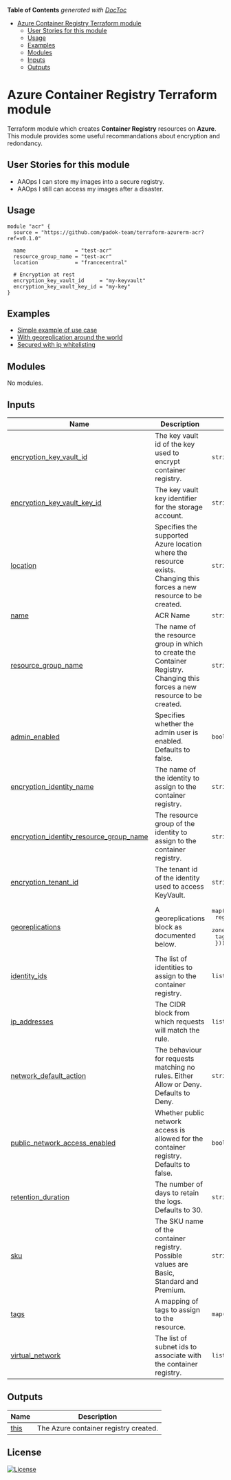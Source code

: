 <!-- START doctoc generated TOC please keep comment here to allow auto update -->
<!-- DON'T EDIT THIS SECTION, INSTEAD RE-RUN doctoc TO UPDATE -->
**Table of Contents**  *generated with [DocToc](https://github.com/thlorenz/doctoc)*

- [Azure Container Registry Terraform module](#azure-container-registry-terraform-module)
  - [User Stories for this module](#user-stories-for-this-module)
  - [Usage](#usage)
  - [Examples](#examples)
  - [Modules](#modules)
  - [Inputs](#inputs)
  - [Outputs](#outputs)

<!-- END doctoc generated TOC please keep comment here to allow auto update -->

# Azure Container Registry Terraform module

Terraform module which creates **Container Registry** resources on **Azure**. This module provides some useful recommandations about encryption and redondancy.

## User Stories for this module

- AAOps I can store my images into a secure registry.
- AAOps I still can access my images after a disaster.

## Usage

```hcl
module "acr" {
  source = "https://github.com/padok-team/terraform-azurerm-acr?ref=v0.1.0"

  name                = "test-acr"
  resource_group_name = "test-acr"
  location            = "francecentral"

  # Encryption at rest
  encryption_key_vault_id     = "my-keyvault"
  encryption_key_vault_key_id = "my-key"
}
```

## Examples

- [Simple example of use case](examples/basic/main.tf)
- [With georeplication around the world](examples/georeplication-around-the-world/main.tf)
- [Secured with ip whitelisting](examples/secured_by_ip_filtering/main.tf)

<!-- BEGIN_TF_DOCS -->
## Modules

No modules.

## Inputs

| Name | Description | Type | Default | Required |
|------|-------------|------|---------|:--------:|
| <a name="input_encryption_key_vault_id"></a> [encryption\_key\_vault\_id](#input\_encryption\_key\_vault\_id) | The key vault id of the key used to encrypt container registry. | `string` | n/a | yes |
| <a name="input_encryption_key_vault_key_id"></a> [encryption\_key\_vault\_key\_id](#input\_encryption\_key\_vault\_key\_id) | The key vault key identifier for the storage account. | `string` | n/a | yes |
| <a name="input_location"></a> [location](#input\_location) | Specifies the supported Azure location where the resource exists. Changing this forces a new resource to be created. | `string` | n/a | yes |
| <a name="input_name"></a> [name](#input\_name) | ACR Name | `string` | n/a | yes |
| <a name="input_resource_group_name"></a> [resource\_group\_name](#input\_resource\_group\_name) | The name of the resource group in which to create the Container Registry. Changing this forces a new resource to be created. | `string` | n/a | yes |
| <a name="input_admin_enabled"></a> [admin\_enabled](#input\_admin\_enabled) | Specifies whether the admin user is enabled. Defaults to false. | `bool` | `false` | no |
| <a name="input_encryption_identity_name"></a> [encryption\_identity\_name](#input\_encryption\_identity\_name) | The name of the identity to assign to the container registry. | `string` | `null` | no |
| <a name="input_encryption_identity_resource_group_name"></a> [encryption\_identity\_resource\_group\_name](#input\_encryption\_identity\_resource\_group\_name) | The resource group of the identity to assign to the container registry. | `string` | `null` | no |
| <a name="input_encryption_tenant_id"></a> [encryption\_tenant\_id](#input\_encryption\_tenant\_id) | The tenant id of the identity used to access KeyVault. | `string` | `null` | no |
| <a name="input_georeplications"></a> [georeplications](#input\_georeplications) | A georeplications block as documented below. | <pre>map(object({<br>    regional_endpoint_enabled = bool<br>    zone_redundancy_enabled   = bool<br>    tags                      = map(string)<br>  }))</pre> | `{}` | no |
| <a name="input_identity_ids"></a> [identity\_ids](#input\_identity\_ids) | The list of identities to assign to the container registry. | `list(string)` | `[]` | no |
| <a name="input_ip_addresses"></a> [ip\_addresses](#input\_ip\_addresses) | The CIDR block from which requests will match the rule. | `list(string)` | `[]` | no |
| <a name="input_network_default_action"></a> [network\_default\_action](#input\_network\_default\_action) | The behaviour for requests matching no rules. Either Allow or Deny. Defaults to Deny. | `string` | `"Deny"` | no |
| <a name="input_public_network_access_enabled"></a> [public\_network\_access\_enabled](#input\_public\_network\_access\_enabled) | Whether public network access is allowed for the container registry. Defaults to false. | `bool` | `false` | no |
| <a name="input_retention_duration"></a> [retention\_duration](#input\_retention\_duration) | The number of days to retain the logs. Defaults to 30. | `string` | `"90"` | no |
| <a name="input_sku"></a> [sku](#input\_sku) | The SKU name of the container registry. Possible values are Basic, Standard and Premium. | `string` | `"Premium"` | no |
| <a name="input_tags"></a> [tags](#input\_tags) | A mapping of tags to assign to the resource. | `map(string)` | `{}` | no |
| <a name="input_virtual_network"></a> [virtual\_network](#input\_virtual\_network) | The list of subnet ids to associate with the container registry. | `list(string)` | `[]` | no |

## Outputs

| Name | Description |
|------|-------------|
| <a name="output_this"></a> [this](#output\_this) | The Azure container registry created. |
<!-- END_TF_DOCS -->

## License

[![License](https://img.shields.io/badge/License-Apache_2.0-blue.svg)](https://opensource.org/licenses/Apache-2.0)
